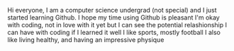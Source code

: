 Hi everyone, I am a computer science undergrad (not special) and I just started learning Github. I hope my time using Github is pleasant 
I'm okay with coding, not in love with it yet but I can see the potential relashionship I can have with coding if I learned it well
I like sports, mostly football
I also like living healthy, and having an impressive physique
